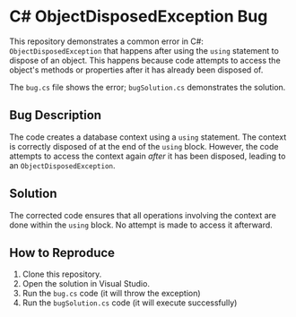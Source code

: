 # C# ObjectDisposedException Bug

This repository demonstrates a common error in C#:  `ObjectDisposedException` that happens after using the `using` statement to dispose of an object.  This happens because code attempts to access the object's methods or properties after it has already been disposed of.

The `bug.cs` file shows the error; `bugSolution.cs` demonstrates the solution.

## Bug Description
The code creates a database context using a `using` statement.  The context is correctly disposed of at the end of the `using` block. However, the code attempts to access the context again *after* it has been disposed, leading to an `ObjectDisposedException`. 

## Solution
The corrected code ensures that all operations involving the context are done within the `using` block.  No attempt is made to access it afterward.

## How to Reproduce
1. Clone this repository.
2. Open the solution in Visual Studio.
3. Run the `bug.cs` code (it will throw the exception)
4. Run the `bugSolution.cs` code (it will execute successfully)
